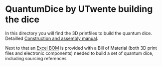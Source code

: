 # QuantumDice by UTwente building the dice

In this directory you will find the 3D printfiles to build the quantum dice. Detailled [Construction and assembly manual](ConstructionManual.md).

Next to that an [Excel BOM](<parts list quantum dice.xlsx>) is provided with a Bill of Material (both 3D print files and electronic components) needed to build a set of quantum dice, including sourcing references
